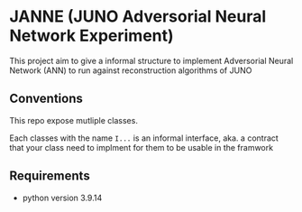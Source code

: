 # JANNE (JUNO Adversorial Neural Network Experiment)

This project aim to give a informal structure to implement Adversorial Neural Network (ANN) to run against reconstruction algorithms of JUNO

## Conventions

This repo expose mutliple classes.

Each classes with the name `I...` is an informal interface, aka. a contract that your class need to implment for them to be usable in the framwork


## Requirements
 - python version 3.9.14

